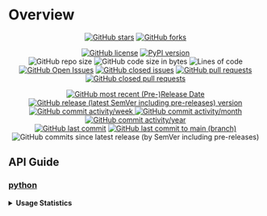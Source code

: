 # Overview

<p align="center">
  <a href="https://github.com/Shail-Shouryya/log-everywhere/stargazers"><img alt="GitHub stars" src="https://img.shields.io/github/stars/Shail-Shouryya/log-everywhere?color=yellow&labelColor=black&style=social&logo=github"></a>
  <a href="https://github.com/Shail-Shouryya/log-everywhere/network"><img alt="GitHub forks" src="https://img.shields.io/github/forks/Shail-Shouryya/log-everywhere?color=blue&labelColor=black&style=social&logo=github"></a>
</p>

<p align="center">
  <a href="https://github.com/Shail-Shouryya/log-everywhere/blob/main/LICENSE"><img alt="GitHub license" src="https://img.shields.io/github/license/Shail-Shouryya/log-everywhere?color=brightgreen&labelColor=black"></a>
  <a href="https://pypi.org/project/log-everywhere/"><img alt="PyPI version" src="https://img.shields.io/pypi/v/log-everywhere?&labelColor=black&label=PyPI"></a>
  <br>
  <img alt="GitHub repo size" src="https://img.shields.io/github/repo-size/Shail-Shouryya/log-everywhere?color=purple&labelColor=black">
  <img alt="GitHub code size in bytes" src="https://img.shields.io/github/languages/code-size/Shail-Shouryya/log-everywhere?color=purple&labelColor=black">
  <img alt="Lines of code" src="https://img.shields.io/tokei/lines/github/shail-shouryya/log-everywhere?color=purple&labelColor=black">
  <br>
  <a href="https://github.com/Shail-Shouryya/log-everywhere/issues"><img alt="GitHub Open Issues" src="https://img.shields.io/github/issues/Shail-Shouryya/log-everywhere?color=red&labelColor=black"></a>
  <a href="https://github.com/Shail-Shouryya/log-everywhere/issues?q=is%3Aissue+is%3Aclosed"><img alt="GitHub closed issues" src="https://img.shields.io/github/issues-closed/Shail-Shouryya/log-everywhere?color=darkgreen&labelColor=black"></a>
  <a href="https://github.com/Shail-Shouryya/log-everywhere/pulls"><img alt="GitHub pull requests" src="https://img.shields.io/github/issues-pr/Shail-Shouryya/log-everywhere?color=red&labelColor=black"></a>
  <a href="https://github.com/Shail-Shouryya/log-everywhere/pulls?q=is%3Apr+is%3Aclosed"><img alt="GitHub closed pull requests" src="https://img.shields.io/github/issues-pr-closed/Shail-Shouryya/log-everywhere?color=darkgreen&labelColor=black"></a>
</p>

<p align="center">
  <a href="https://github.com/Shail-Shouryya/log-everywhere/releases/latest"><img alt="GitHub most recent (Pre-)Release Date" src="https://img.shields.io/github/release-date-pre/Shail-Shouryya/log-everywhere?color=blueviolet&labelColor=black&label=most%20recent%20release%20date"></a>
  <br>
  <a href="https://github.com/Shail-Shouryya/log-everywhere/releases"><img alt="GitHub release (latest SemVer including pre-releases) version" src="https://img.shields.io/github/v/release/Shail-Shouryya/log-everywhere?include_prereleases&labelColor=black&label=GitHub%20release%20%28latest%20SemVer%20including%20pre-releases%29&sort=semver"></a>
  <br>
  <a href="http://github.com/Shail-Shouryya/log-everywhere/graphs/commit-activity">
    <img alt="GitHub commit activity/week" src="https://img.shields.io/github/commit-activity/w/Shail-Shouryya/log-everywhere?color=lightgreen&labelColor=black">
    <img alt="GitHub commit activity/month" src="https://img.shields.io/github/commit-activity/m/Shail-Shouryya/log-everywhere?color=lightgreen&labelColor=black">
    <img alt="GitHub commit activity/year" src="https://img.shields.io/github/commit-activity/y/Shail-Shouryya/log-everywhere?color=lightgreen&labelColor=black">
  </a>
  <br>
  <a href="https://github.com/Shail-Shouryya/log-everywhere/branches"><img alt="GitHub last commit" src="https://img.shields.io/github/last-commit/Shail-Shouryya/log-everywhere?color=pink&labelColor=black"></a>
  <a href="https://github.com/Shail-Shouryya/log-everywhere/commits/main"><img alt="GitHub last commit to main (branch)" src="https://img.shields.io/github/last-commit/Shail-Shouryya/log-everywhere/main?color=pink&labelColor=black&label=last%20commit%20to%20main"></a>
  <img alt="GitHub commits since latest release (by SemVer including pre-releases)" src="https://img.shields.io/github/commits-since/Shail-Shouryya/log-everywhere/latest/main?color=pink&labelColor=black&include_prereleases">
</p>

## API Guide
### [python](https://github.com/Shail-Shouryya/log-everywhere/tree/main/python)

<details>
  <summary><b>Usage Statistics</b></summary>

- [PePy](https://pepy.tech/project/log-everywhere)
- [PyPi Stats](https://pypistats.org/packages/log-everywhere)
<p>
  <a href="https://pypistats.org/packages/log-everywhere"><img alt="PyPI - Daily Downloads" src="https://img.shields.io/pypi/dd/log-everywhere?labelColor=black&color=blue&label=PyPI%20downloads"></a>
  <br>
  <a href="https://pypistats.org/packages/log-everywhere"><img alt="PyPI - Weekly Downloads" src="https://img.shields.io/pypi/dw/log-everywhere?labelColor=black&color=yellow&label=PyPI%20downloads"></a>
  <a href="https://pepy.tech/project/log-everywhere"><img alt="PePY Weekly Downloads" src="https://static.pepy.tech/personalized-badge/log-everywhere?period=week&units=international_system&left_color=black&right_color=blue&left_text=PePY%20Downloads/week"></a>
  <br>
  <a href="https://pypistats.org/packages/log-everywhere"><img alt="PyPI - Monthly Downloads" src="https://img.shields.io/pypi/dm/log-everywhere?labelColor=black&color=blue&label=PyPI%20downloads"></a>
  <a href="https://pepy.tech/project/log-everywhere"><img alt="PePY Monthly Downloads" src="https://static.pepy.tech/personalized-badge/log-everywhere?period=month&units=international_system&left_color=black&right_color=yellow&left_text=PePY%20Downloads/month"></a>
  <br>
  <a href="https://pepy.tech/project/log-everywhere"><img alt="PePY Total Downloads" src="https://static.pepy.tech/personalized-badge/log-everywhere?period=total&units=international_system&left_color=black&right_color=yellow&left_text=PePY%20Downloads%20Total"></a>
  <br>
  <img alt="GitHub release (latest by SemVer including pre-releases) downloads" src="https://img.shields.io/github/downloads-pre/Shail-Shouryya/log-everywhere/latest/total?labelColor=black&label=GitHub%20release%20%28latest%20by%20SemVer%20including%20pre-releases%29%20downloads%40latest">
</p>
</details>

